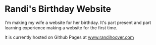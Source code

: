 # Randi's Birthday Website
I'm making my wife a website for her birthday. It's part present and part learning experience making a website
for the first time. 

It is currently hosted on Github Pages at www.randihoover.com
